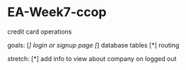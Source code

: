 # EA-Week7-ccop
credit card operations

goals:
[*] login or signup page
[*] database tables
[*] routing

stretch:
[*] add info to view about company on logged out
